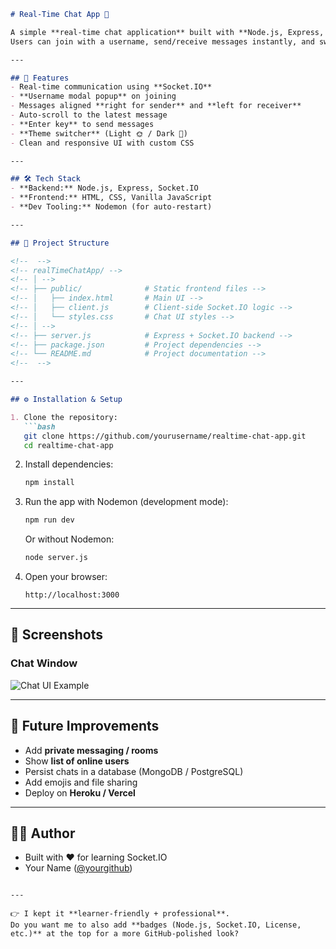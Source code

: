 
```markdown
# Real-Time Chat App 💬

A simple **real-time chat application** built with **Node.js, Express, and Socket.IO** for learning purposes.  
Users can join with a username, send/receive messages instantly, and switch between light & dark themes.  

---

## 🚀 Features
- Real-time communication using **Socket.IO**
- **Username modal popup** on joining
- Messages aligned **right for sender** and **left for receiver**
- Auto-scroll to the latest message
- **Enter key** to send messages
- **Theme switcher** (Light 🌞 / Dark 🌙)
- Clean and responsive UI with custom CSS

---

## 🛠 Tech Stack
- **Backend:** Node.js, Express, Socket.IO
- **Frontend:** HTML, CSS, Vanilla JavaScript
- **Dev Tooling:** Nodemon (for auto-restart)

---

## 📂 Project Structure

<!--  -->
<!-- realTimeChatApp/ -->
<!-- │ -->
<!-- ├── public/              # Static frontend files -->
<!-- │   ├── index.html       # Main UI -->
<!-- │   ├── client.js        # Client-side Socket.IO logic -->
<!-- │   └── styles.css       # Chat UI styles -->
<!-- │ -->
<!-- ├── server.js            # Express + Socket.IO backend -->
<!-- ├── package.json         # Project dependencies -->
<!-- └── README.md            # Project documentation -->
<!--  -->

---

## ⚙️ Installation & Setup

1. Clone the repository:
   ```bash
   git clone https://github.com/yourusername/realtime-chat-app.git
   cd realtime-chat-app
````

2. Install dependencies:

   ```bash
   npm install
   ```

3. Run the app with Nodemon (development mode):

   ```bash
   npm run dev
   ```

   Or without Nodemon:

   ```bash
   node server.js
   ```

4. Open your browser:

   ```
   http://localhost:3000
   ```

---

## 📸 Screenshots

### Chat Window

![Chat UI Example](https://via.placeholder.com/600x400?text=Chat+App+UI)

---

## 🔮 Future Improvements

* Add **private messaging / rooms**
* Show **list of online users**
* Persist chats in a database (MongoDB / PostgreSQL)
* Add emojis and file sharing
* Deploy on **Heroku / Vercel**

---

## 👨‍💻 Author

* Built with ❤️ for learning Socket.IO
* Your Name ([@yourgithub](https://github.com/yourgithub))

```

---

👉 I kept it **learner-friendly + professional**.  
Do you want me to also add **badges (Node.js, Socket.IO, License, etc.)** at the top for a more GitHub-polished look?
```
